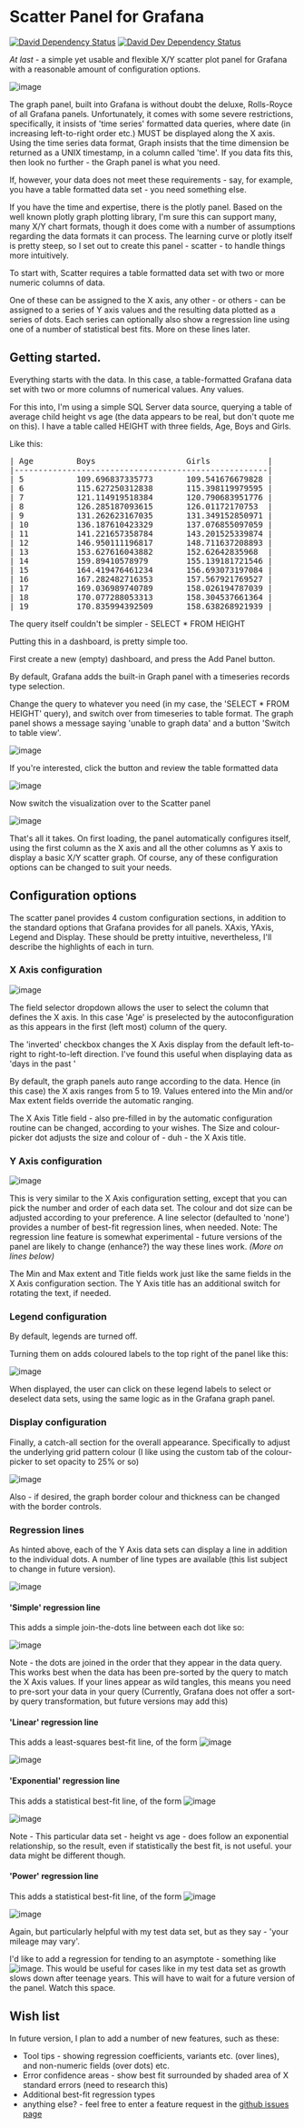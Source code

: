 # Scatter Panel for Grafana

[![David Dependency Status](https://david-dm.org/grafana/michaeldmoore-scatter-panel.svg)](https://david-dm.org/grafana/michaeldmoore-scatter-panel)
[![David Dev Dependency Status](https://david-dm.org/grafana/michaeldmoore-scatter-panel/dev-status.svg)](https://david-dm.org/grafana/michaeldmoore-scatter-panel/?type=dev)

*At last* - a simple yet usable and flexible X/Y scatter plot panel for Grafana with a reasonable amount of configuration options.

![image](https://user-images.githubusercontent.com/3724718/103408554-4831c980-4b63-11eb-90de-93074fb76a06.png)

The graph panel, built into Grafana is without doubt the deluxe, Rolls-Royce of all Grafana panels.  Unfortunately, it comes with some severe restrictions, specifically, it insists of 'time series' formatted data queries, where date (in increasing left-to-right order etc.) MUST be displayed along the X axis.  Using the time series data format, Graph insists that the time dimension be returned as a UNIX timestamp, in a column called 'time'.  If you data fits this, then look no further - the Graph panel is what you need.

If, however, your data does not meet these requirements - say, for example, you have a table formatted data set - you need something else.

If you have the time and expertise, there is the plotly panel. Based on the well known plotly graph plotting library, I'm sure this can support many, many X/Y chart formats, though it does come with a number of assumptions regarding the data formats it can process.  The learning curve or plotly itself is pretty steep, so I set out to create this panel - scatter - to handle things more intuitively.

To start with, Scatter requires a table formatted data set with two or more numeric columns of data.

One of these can be assigned to the X axis, any other - or others - can be assigned to a series of Y axis values and the resulting data plotted as a series of dots.  Each series can optionally also show a regression line using one of a number of statistical best fits. More on these lines later.



## Getting started.

Everything starts with the data.  In this case, a table-formatted Grafana data set with two or more columns of numerical values.  Any values.

For this into, I'm using a simple SQL Server data source, querying a table of average child height vs age (the data appears to be real, but don't quote me on this).  I have a table called HEIGHT with three fields, Age, Boys and Girls.  

Like this:
<pre>
| Age         Boys                   Girls            |
|-----------------------------------------------------|
| 5           109.696837335773       109.541676679828 |
| 6           115.627250312838       115.398119979595 |
| 7           121.114919518384       120.790683951776 |
| 8           126.285187093615       126.01172170753  |
| 9           131.262623167035       131.349152850971 |
| 10          136.187610423329       137.076855097059 |
| 11          141.221657358784       143.201525339874 |
| 12          146.950111196817       148.711637208893 |
| 13          153.627616043882       152.62642835968  |
| 14          159.89410578979        155.139181721546 |
| 15          164.419476461234       156.693073197084 |
| 16          167.282482716353       157.567921769527 |
| 17          169.036989740789       158.026194787039 |
| 18          170.077288053313       158.304537661364 |
| 19          170.835994392509       158.638268921939 |
</pre>
The query itself couldn't be simpler - SELECT * FROM HEIGHT



Putting this in a dashboard, is pretty simple too.  

First create a new (empty) dashboard, and press the Add Panel button.

By default, Grafana adds the built-in Graph panel with a timeseries records type selection.

Change the query to whatever you need (in my case, the 'SELECT * FROM HEIGHT' query), and switch over from timeseries to table format.  The graph panel shows a message saying 'unable to graph data' and a button 'Switch to table view'.  

![image](https://user-images.githubusercontent.com/3724718/103420624-8bf2f600-4b98-11eb-9dab-056368c1559a.png)



If you're interested, click the button and review the table formatted data

![image](https://user-images.githubusercontent.com/3724718/103420676-c0ff4880-4b98-11eb-97d5-8bb29c970382.png)





Now switch the visualization over to the Scatter panel

![image](https://user-images.githubusercontent.com/3724718/103424825-dc754e00-4bae-11eb-9444-5361c09265c9.png)

That's all it takes.  On first loading, the panel automatically configures itself, using the first column as the X axis and all the other columns as Y axis to display a basic X/Y scatter graph.  Of course, any of these configuration options can be changed to suit your needs.



## Configuration options

The scatter panel provides 4 custom configuration sections, in addition to the standard options that Grafana provides for all panels.  XAxis, YAxis, Legend and Display.  These should be pretty intuitive, nevertheless, I'll describe the highlights of each in turn.

### X Axis configuration

![image](https://user-images.githubusercontent.com/3724718/103421035-91e9d680-4b9a-11eb-910a-a8de3efc7ce0.png)

The field selector dropdown allows the user to select the column that defines the X axis.  In this case 'Age' is preselected by the autoconfiguration as this appears in the first (left most) column of the query.

The 'inverted' checkbox changes the X Axis display from the default left-to-right to right-to-left direction.  I've found this useful when displaying data as 'days in the past '

By default, the graph panels auto range according to the data.  Hence (in this case) the X axis ranges from 5 to 19.  Values entered into the Min and/or Max extent fields override the automatic ranging. 

The X Axis Title field - also pre-filled in by the automatic configuration routine can be changed, according to your wishes.  The Size and colour-picker dot adjusts the size and colour of - duh - the X Axis title.



### Y Axis configuration

![image](https://user-images.githubusercontent.com/3724718/103421347-2bfe4e80-4b9c-11eb-964d-5664bf0cf5e2.png)

This is very similar to the X Axis configuration setting, except that you can pick the number and order of each data set.  The colour and dot size can be adjusted according to your preference.  A line selector (defaulted to 'none') provides a number of best-fit regression lines, when needed.  Note:  The regression line feature is somewhat experimental - future versions of the panel are likely to change (enhance?) the way these lines work.  *(More on lines below)*

The Min and Max extent and Title fields work just like the same fields in the X Axis configuration section.  The Y Axis title has an additional switch for rotating the text,  if needed.



### Legend configuration

By default, legends are turned off.

Turning them on adds coloured labels to the top right of the panel like this:

![image](https://user-images.githubusercontent.com/3724718/103421666-d75bd300-4b9d-11eb-9d1b-d83c6db33e5b.png)

When displayed, the user can click on these legend labels to select or deselect data sets, using the same logic as in the Grafana graph panel.



### Display configuration

Finally, a catch-all section for the overall appearance.  Specifically to adjust the underlying grid pattern colour (I like using the custom tab of the colour-picker to set opacity to 25% or so) 

![image](https://user-images.githubusercontent.com/3724718/103421813-9b753d80-4b9e-11eb-832e-f66a5e7bef36.png)

Also - if desired, the graph border colour and thickness can be changed with the border controls.





### Regression lines

As hinted above, each of the Y Axis data sets can display a line in addition to the individual dots.  A number of line types are available (this list subject to change in future version).

![image](https://user-images.githubusercontent.com/3724718/103422029-bc8a5e00-4b9f-11eb-93a1-52073552f062.png)





#### 'Simple' regression line

This adds a simple join-the-dots line between each dot like so:

![image](https://user-images.githubusercontent.com/3724718/103424706-2c9fe080-4bae-11eb-9aed-8203432b890f.png)



Note - the dots are joined in the order that they appear in the data query.  This works best when the data has been pre-sorted by the query to match the X Axis values.  If  your lines appear as wild tangles, this means you need to pre-sort your data in your query (Currently, Grafana does not offer a sort-by query transformation, but future versions may add this)





#### 'Linear' regression line

This adds a least-squares best-fit line, of the form ![image](https://user-images.githubusercontent.com/3724718/103424356-f3ff0780-4bab-11eb-81fc-c7d542db5b20.png)

![image](https://user-images.githubusercontent.com/3724718/103422356-51da2200-4ba1-11eb-9ccf-da6b56670796.png)



#### 'Exponential' regression line

This adds a statistical best-fit line, of the form ![image](https://user-images.githubusercontent.com/3724718/103424379-2446a600-4bac-11eb-94f5-b5f9491747ab.png)

![image](https://user-images.githubusercontent.com/3724718/103424745-7dafd480-4bae-11eb-8a70-b120919949b8.png)

Note - This particular data set - height vs age - does follow an exponential relationship, so the result, even if statistically the best fit, is not useful.  your data might be different though.



#### 'Power' regression line

This adds a statistical best-fit line, of the form ![image](https://user-images.githubusercontent.com/3724718/103424428-84d5e300-4bac-11eb-9aa6-759c2d58d025.png)

![image](https://user-images.githubusercontent.com/3724718/103424763-8e604a80-4bae-11eb-9eaa-29cd0782cbd7.png)

Again, but particularly helpful with my test data set, but as they say - 'your mileage may vary'.



I'd like to add a regression for tending to an asymptote - something like ![image](https://user-images.githubusercontent.com/3724718/103424319-bef2b500-4bab-11eb-9071-d3cfb7fc9580.png).  This would be useful for cases like in my test data set as growth slows down after teenage years.  This will have to wait for a future version of the panel.  Watch this space.





## Wish list

In future version, I plan to add a number of new features, such as these:

- Tool tips - showing regression coefficients, variants etc. (over lines), and non-numeric fields (over dots) etc.
- Error confidence areas - show best fit surrounded by shaded area of X standard errors (need to research this)
- Additional best-fit regression types
- anything else? - feel free to enter a feature request in the [github issues page](https://github.com/michaeldmoore/michaeldmoore-scatter-panel/issues) 